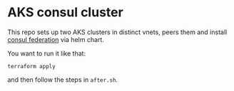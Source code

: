# AKS consul cluster

This repo sets up two AKS clusters in distinct vnets, peers them and install [consul federation](https://www.consul.io/docs/k8s/installation/multi-cluster/kubernetes) via helm chart.

You want to run it like that:

```
terraform apply
```

and then follow the steps in `after.sh`.
